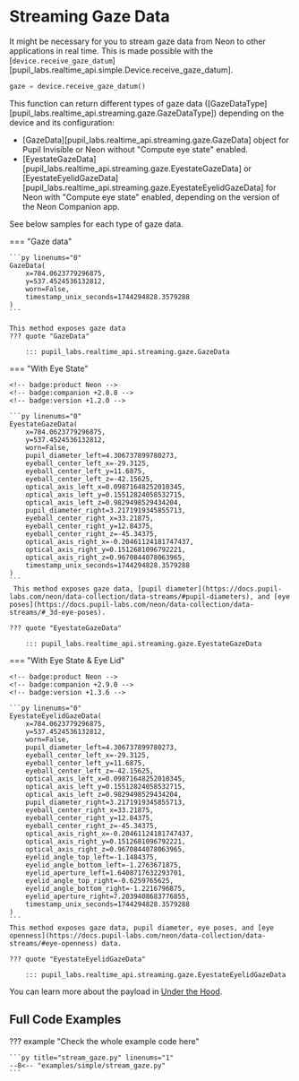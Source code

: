 # Streaming Gaze Data

It might be necessary for you to stream gaze data from Neon to other applications in real time. This is made
possible with the [`device.receive_gaze_datum`][pupil_labs.realtime_api.simple.Device.receive_gaze_datum].

```py linenums="0"
gaze = device.receive_gaze_datum()
```

This function can return different types of gaze data ([GazeDataType][pupil_labs.realtime_api.streaming.gaze.GazeDataType])
depending on the device and its configuration:

-   [GazeData][pupil_labs.realtime_api.streaming.gaze.GazeData] object for Pupil Invisible or Neon without "Compute eye state" enabled.
-   [EyestateGazeData][pupil_labs.realtime_api.streaming.gaze.EyestateGazeData] or [EyestateEyelidGazeData][pupil_labs.realtime_api.streaming.gaze.EyestateEyelidGazeData] for Neon with "Compute eye state" enabled, depending on the version of the Neon Companion app.

See below samples for each type of gaze data.

=== "Gaze data"

    ```py linenums="0"
    GazeData(
    	x=784.0623779296875,
    	y=537.4524536132812,
    	worn=False,
    	timestamp_unix_seconds=1744294828.3579288
    )
    ```

    This method exposes gaze data
    ??? quote "GazeData"

    	::: pupil_labs.realtime_api.streaming.gaze.GazeData

=== "With Eye State"

    <!-- badge:product Neon -->
    <!-- badge:companion +2.8.8 -->
    <!-- badge:version +1.2.0 -->

    ```py linenums="0"
    EyestateGazeData(
    	x=784.0623779296875,
    	y=537.4524536132812,
    	worn=False,
    	pupil_diameter_left=4.306737899780273,
    	eyeball_center_left_x=-29.3125,
    	eyeball_center_left_y=11.6875,
    	eyeball_center_left_z=-42.15625,
    	optical_axis_left_x=0.09871648252010345,
    	optical_axis_left_y=0.15512824058532715,
    	optical_axis_left_z=0.9829498529434204,
    	pupil_diameter_right=3.2171919345855713,
    	eyeball_center_right_x=33.21875,
    	eyeball_center_right_y=12.84375,
    	eyeball_center_right_z=-45.34375,
    	optical_axis_right_x=-0.20461124181747437,
    	optical_axis_right_y=0.1512681096792221,
    	optical_axis_right_z=0.9670844078063965,
    	timestamp_unix_seconds=1744294828.3579288
    )
    ```
     This method exposes gaze data, [pupil diameter](https://docs.pupil-labs.com/neon/data-collection/data-streams/#pupil-diameters), and [eye poses](https://docs.pupil-labs.com/neon/data-collection/data-streams/#_3d-eye-poses).

    ??? quote "EyestateGazeData"

    	::: pupil_labs.realtime_api.streaming.gaze.EyestateGazeData

=== "With Eye State & Eye Lid"

    <!-- badge:product Neon -->
    <!-- badge:companion +2.9.0 -->
    <!-- badge:version +1.3.6 -->

    ```py linenums="0"
    EyestateEyelidGazeData(
    	x=784.0623779296875,
    	y=537.4524536132812,
    	worn=False,
    	pupil_diameter_left=4.306737899780273,
    	eyeball_center_left_x=-29.3125,
    	eyeball_center_left_y=11.6875,
    	eyeball_center_left_z=-42.15625,
    	optical_axis_left_x=0.09871648252010345,
    	optical_axis_left_y=0.15512824058532715,
    	optical_axis_left_z=0.9829498529434204,
    	pupil_diameter_right=3.2171919345855713,
    	eyeball_center_right_x=33.21875,
    	eyeball_center_right_y=12.84375,
    	eyeball_center_right_z=-45.34375,
    	optical_axis_right_x=-0.20461124181747437,
    	optical_axis_right_y=0.1512681096792221,
    	optical_axis_right_z=0.9670844078063965,
    	eyelid_angle_top_left=-1.1484375,
    	eyelid_angle_bottom_left=-1.2763671875,
    	eyelid_aperture_left=1.6408717632293701,
    	eyelid_angle_top_right=-0.6259765625,
    	eyelid_angle_bottom_right=-1.2216796875,
    	eyelid_aperture_right=7.2039408683776855,
    	timestamp_unix_seconds=1744294828.3579288
    )
    ```
    This method exposes gaze data, pupil diameter, eye poses, and [eye openness](https://docs.pupil-labs.com/neon/data-collection/data-streams/#eye-openness) data.

    ??? quote "EyestateEyelidGazeData"

    	::: pupil_labs.realtime_api.streaming.gaze.EyestateEyelidGazeData

You can learn more about the payload in [Under the Hood](../../../guides/under-the-hood.md).

## Full Code Examples

??? example "Check the whole example code here"

    ```py title="stream_gaze.py" linenums="1"
    --8<-- "examples/simple/stream_gaze.py"
    ```
